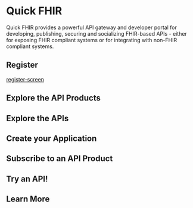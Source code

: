 # Quick FHIR

Quick FHIR provides a powerful API gateway and developer portal for developing, publishing, securing and socializing FHIR-based APIs - either for exposing FHIR compliant systems or for integrating with non-FHIR compliant systems.

## Register

[register-screen](screens/Register.jpeg)

## Explore the API Products

## Explore the APIs

## Create your Application

## Subscribe to an API Product

## Try an API!

## Learn More

